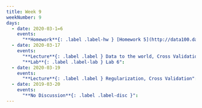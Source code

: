 ```yaml
---
title: Week 9
weekNumber: 9
days:
  - date: 2020-03-1=6
    events:
      "**Homework**{: .label .label-hw } [Homework 5](http://data100.datahub.berkeley.edu/hub/user-redirect/git-sync?repo=https://github.com/DS-100/sp20&subPath=hw/hw5/) (due Mar. 30)":
  - date: 2020-03-17
    events:
      "**Lecture**{: .label .label } Data to the world, Cross Validation":
      "**Lab**{: .label .label-lab } Lab 6":
  - date: 2020-03-19
    events:
      "**Lecture**{: .label .label } Regularization, Cross Validation":
  - date: 2019-03-20
    events:
      "**No Discussion**{: .label .label-disc }":
---
```

